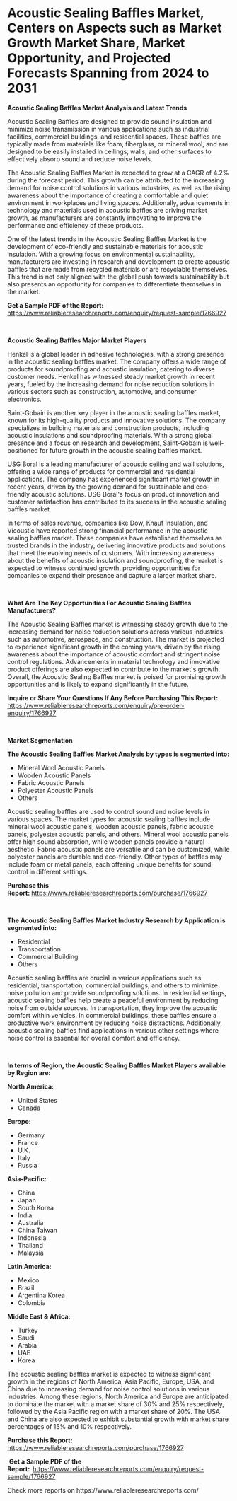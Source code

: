 <p><h1>Acoustic Sealing Baffles Market, Centers on Aspects such as Market Growth Market Share, Market Opportunity, and Projected Forecasts Spanning from 2024 to 2031</h1></p><p><strong>Acoustic Sealing Baffles Market Analysis and Latest Trends</strong></p>
<p><p>Acoustic Sealing Baffles are designed to provide sound insulation and minimize noise transmission in various applications such as industrial facilities, commercial buildings, and residential spaces. These baffles are typically made from materials like foam, fiberglass, or mineral wool, and are designed to be easily installed in ceilings, walls, and other surfaces to effectively absorb sound and reduce noise levels.</p><p>The Acoustic Sealing Baffles Market is expected to grow at a CAGR of 4.2% during the forecast period. This growth can be attributed to the increasing demand for noise control solutions in various industries, as well as the rising awareness about the importance of creating a comfortable and quiet environment in workplaces and living spaces. Additionally, advancements in technology and materials used in acoustic baffles are driving market growth, as manufacturers are constantly innovating to improve the performance and efficiency of these products.</p><p>One of the latest trends in the Acoustic Sealing Baffles Market is the development of eco-friendly and sustainable materials for acoustic insulation. With a growing focus on environmental sustainability, manufacturers are investing in research and development to create acoustic baffles that are made from recycled materials or are recyclable themselves. This trend is not only aligned with the global push towards sustainability but also presents an opportunity for companies to differentiate themselves in the market.</p></p>
<p><strong>Get a Sample PDF of the Report:&nbsp;</strong> <a href="https://www.reliableresearchreports.com/enquiry/request-sample/1766927">https://www.reliableresearchreports.com/enquiry/request-sample/1766927</a></p>
<p>&nbsp;</p>
<p><strong>Acoustic Sealing Baffles Major Market Players</strong></p>
<p><p>Henkel is a global leader in adhesive technologies, with a strong presence in the acoustic sealing baffles market. The company offers a wide range of products for soundproofing and acoustic insulation, catering to diverse customer needs. Henkel has witnessed steady market growth in recent years, fueled by the increasing demand for noise reduction solutions in various sectors such as construction, automotive, and consumer electronics.</p><p>Saint-Gobain is another key player in the acoustic sealing baffles market, known for its high-quality products and innovative solutions. The company specializes in building materials and construction products, including acoustic insulations and soundproofing materials. With a strong global presence and a focus on research and development, Saint-Gobain is well-positioned for future growth in the acoustic sealing baffles market.</p><p>USG Boral is a leading manufacturer of acoustic ceiling and wall solutions, offering a wide range of products for commercial and residential applications. The company has experienced significant market growth in recent years, driven by the growing demand for sustainable and eco-friendly acoustic solutions. USG Boral's focus on product innovation and customer satisfaction has contributed to its success in the acoustic sealing baffles market.</p><p>In terms of sales revenue, companies like Dow, Knauf Insulation, and Vicoustic have reported strong financial performance in the acoustic sealing baffles market. These companies have established themselves as trusted brands in the industry, delivering innovative products and solutions that meet the evolving needs of customers. With increasing awareness about the benefits of acoustic insulation and soundproofing, the market is expected to witness continued growth, providing opportunities for companies to expand their presence and capture a larger market share.</p></p>
<p>&nbsp;</p>
<p><strong>What Are The Key Opportunities For Acoustic Sealing Baffles Manufacturers?</strong></p>
<p><p>The Acoustic Sealing Baffles market is witnessing steady growth due to the increasing demand for noise reduction solutions across various industries such as automotive, aerospace, and construction. The market is projected to experience significant growth in the coming years, driven by the rising awareness about the importance of acoustic comfort and stringent noise control regulations. Advancements in material technology and innovative product offerings are also expected to contribute to the market's growth. Overall, the Acoustic Sealing Baffles market is poised for promising growth opportunities and is likely to expand significantly in the future.</p></p>
<p><strong>Inquire or Share Your Questions If Any Before Purchasing This Report:</strong> <a href="https://www.reliableresearchreports.com/enquiry/pre-order-enquiry/1766927">https://www.reliableresearchreports.com/enquiry/pre-order-enquiry/1766927</a></p>
<p>&nbsp;</p>
<p><strong>Market Segmentation</strong></p>
<p><strong>The Acoustic Sealing Baffles Market Analysis by types is segmented into:</strong></p>
<p><ul><li>Mineral Wool Acoustic Panels</li><li>Wooden Acoustic Panels</li><li>Fabric Acoustic Panels</li><li>Polyester Acoustic Panels</li><li>Others</li></ul></p>
<p><p>Acoustic sealing baffles are used to control sound and noise levels in various spaces. The market types for acoustic sealing baffles include mineral wool acoustic panels, wooden acoustic panels, fabric acoustic panels, polyester acoustic panels, and others. Mineral wool acoustic panels offer high sound absorption, while wooden panels provide a natural aesthetic. Fabric acoustic panels are versatile and can be customized, while polyester panels are durable and eco-friendly. Other types of baffles may include foam or metal panels, each offering unique benefits for sound control in different settings.</p></p>
<p><strong>Purchase this Report:&nbsp;</strong><a href="https://www.reliableresearchreports.com/purchase/1766927">https://www.reliableresearchreports.com/purchase/1766927</a></p>
<p>&nbsp;</p>
<p><strong>The Acoustic Sealing Baffles Market Industry Research by Application is segmented into:</strong></p>
<p><ul><li>Residential</li><li>Transportation</li><li>Commercial Building</li><li>Others</li></ul></p>
<p><p>Acoustic sealing baffles are crucial in various applications such as residential, transportation, commercial buildings, and others to minimize noise pollution and provide soundproofing solutions. In residential settings, acoustic sealing baffles help create a peaceful environment by reducing noise from outside sources. In transportation, they improve the acoustic comfort within vehicles. In commercial buildings, these baffles ensure a productive work environment by reducing noise distractions. Additionally, acoustic sealing baffles find applications in various other settings where noise control is essential for overall comfort and efficiency.</p></p>
<p>&nbsp;</p>
<p><strong>In terms of Region, the Acoustic Sealing Baffles Market Players available by Region are:</strong></p>
<p>
    <p> <strong> North America: </strong>
        <ul>
            <li>United States</li>
            <li>Canada</li>
        </ul>
        </p> 
    <p> <strong> Europe: </strong>
        <ul>
            <li>Germany</li>
            <li>France</li>
            <li>U.K.</li>
            <li>Italy</li>
            <li>Russia</li>
        </ul>
        </p> 
    <p> <strong> Asia-Pacific: </strong>
        <ul>
            <li>China</li>
            <li>Japan</li>
            <li>South Korea</li>
            <li>India</li>
            <li>Australia</li>
            <li>China Taiwan</li>
            <li>Indonesia</li>
            <li>Thailand</li>
            <li>Malaysia</li>
        </ul>
        </p> 
    <p> <strong> Latin America: </strong>
        <ul>
            <li>Mexico</li>
            <li>Brazil</li>
            <li>Argentina Korea</li>
            <li>Colombia</li>
        </ul>
        </p> 
    <p> <strong> Middle East & Africa: </strong>
        <ul>
            <li>Turkey</li>
            <li>Saudi</li>
            <li>Arabia</li>
            <li>UAE</li>
            <li>Korea</li>
        </ul>
    </p>
    </p>
<p><p>The acoustic sealing baffles market is expected to witness significant growth in the regions of North America, Asia Pacific, Europe, USA, and China due to increasing demand for noise control solutions in various industries. Among these regions, North America and Europe are anticipated to dominate the market with a market share of 30% and 25% respectively, followed by the Asia Pacific region with a market share of 20%. The USA and China are also expected to exhibit substantial growth with market share percentages of 15% and 10% respectively.</p></p>
<p><strong>Purchase this Report: </strong><a href="https://www.reliableresearchreports.com/purchase/1766927">https://www.reliableresearchreports.com/purchase/1766927</a></p>
<p>&nbsp;<strong>Get a Sample PDF of the Report:&nbsp;&nbsp;</strong><a href="https://www.reliableresearchreports.com/enquiry/request-sample/1766927">https://www.reliableresearchreports.com/enquiry/request-sample/1766927</a></p>
<p><strong></strong></p>
<p>Check more reports on https://www.reliableresearchreports.com/</p>